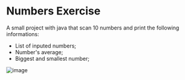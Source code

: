 # Numbers Exercise

A small project with java that scan 10 numbers and print the following informations:

- List of inputed numbers;
- Number's average;
- Biggest and smallest number;

![image](https://github.com/user-attachments/assets/17871138-8e60-48d2-a72c-8e533ed4148f)
